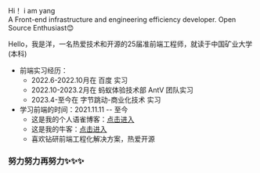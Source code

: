 Hi！  i am yang<br>
A Front-end infrastructure and engineering efficiency developer. Open Source Enthusiast😊 

Hello，我是洋，一名热爱技术和开源的25届准前端工程师，就读于中国矿业大学(本科)

- 前端实习经历：
     - 2022.6-2022.10月在 百度 实习
     - 2022.10-2023.2月在 蚂蚁体验技术部 AntV 团队实习
     - 2023.4-至今在 字节跳动-商业化技术 实习<br>
- 学习前端的时间：2021.11.11 -- 至今<br>
  - 这是我的个人语雀博客：[点击进入](https://www.yuque.com/boyyang) <br>
  - 这是我的牛客：[点击进入](https://www.nowcoder.com/users/278046557)<br>
  - 喜欢钻研前端工程化解决方案，热爱开源<br>

### 努力努力再努力✨✨✨
